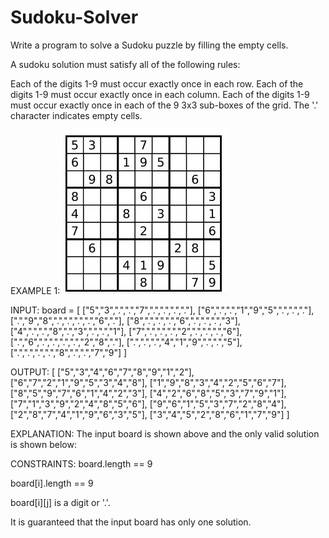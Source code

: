 # Sudoku-Solver
Write a program to solve a Sudoku puzzle by filling the empty cells.

A sudoku solution must satisfy all of the following rules:

Each of the digits 1-9 must occur exactly once in each row.
Each of the digits 1-9 must occur exactly once in each column.
Each of the digits 1-9 must occur exactly once in each of the 9 3x3 sub-boxes of the grid.
The '.' character indicates empty cells.

 

EXAMPLE 1:
![alt-text](https://github.com/isha-np/Sudoku-Solver/blob/main/sudoku%20solver.JPG)

INPUT: board = [
["5","3",".",".","7",".",".",".","."],
["6",".",".","1","9","5",".",".","."],
[".","9","8",".",".",".",".","6","."],
["8",".",".",".","6",".",".",".","3"],
["4",".",".","8",".","3",".",".","1"],
["7",".",".",".","2",".",".",".","6"],
[".","6",".",".",".",".","2","8","."],
[".",".",".","4","1","9",".",".","5"],[".",".",".",".","8",".",".","7","9"]
]

OUTPUT: [
["5","3","4","6","7","8","9","1","2"],
["6","7","2","1","9","5","3","4","8"],
["1","9","8","3","4","2","5","6","7"],
["8","5","9","7","6","1","4","2","3"],
["4","2","6","8","5","3","7","9","1"],
["7","1","3","9","2","4","8","5","6"],
["9","6","1","5","3","7","2","8","4"],
["2","8","7","4","1","9","6","3","5"],
["3","4","5","2","8","6","1","7","9"]
]

EXPLANATION: The input board is shown above and the only valid solution is shown below:

CONSTRAINTS:
board.length == 9


board[i].length == 9

board[i][j] is a digit or '.'.

It is guaranteed that the input board has only one solution.
